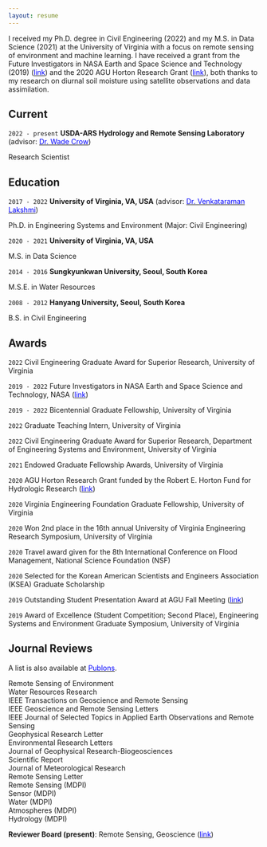 ```yaml
---
layout: resume
---
```


I received my Ph.D. degree in Civil Engineering (2022) and my M.S. in Data Science (2021) at the University of Virginia with a focus on remote sensing of environment and machine learning. I have received a grant from the Future Investigators in NASA Earth and Space Science and Technology (2019) ([<span style="color: blue">link</span>](https://news.virginia.edu/content/nasa-aids-uva-grad-student-soil-research-satellite)) and the 2020 AGU Horton Research Grant ([<span style="color: blue">link</span>](https://news.virginia.edu/content/big-questions-child-leads-phd-candidate-big-research)), both thanks to my research on diurnal soil moisture using satellite observations and data assimilation.

## Current
`2022 - present`
__USDA-ARS Hydrology and Remote Sensing Laboratory__ (advisor: [<span style="color: blue">Dr. Wade Crow</span>](https://scholar.google.com/citations?user=9nlGATMAAAAJ&hl=en&oi=ao))

Research Scientist

## Education
`2017 - 2022`
__University of Virginia, VA, USA__ (advisor: [<span style="color: blue">Dr. Venkataraman Lakshmi</span>](https://scholar.google.com/citations?user=vbNdSy0AAAAJ&hl=en))

Ph.D. in Engineering Systems and Environment (Major: Civil Engineering)

`2020 - 2021`
__University of Virginia, VA, USA__

M.S. in Data Science

`2014 - 2016`
__Sungkyunkwan University, Seoul, South Korea__

M.S.E. in Water Resources

`2008 - 2012`
__Hanyang University, Seoul, South Korea__

B.S. in Civil Engineering


## Awards

`2022`
Civil Engineering Graduate Award for Superior Research, University of Virginia

`2019 - 2022`
Future Investigators in NASA Earth and Space Science and Technology, NASA ([<span style="color: blue">link</span>](https://engineering.virginia.edu/hyunglok-kim%E2%80%99s-soil-moisture-proposal-earns-selection-nasa%E2%80%99s-%E2%80%98future-investigator%E2%80%99-program))

`2019 - 2022`
Bicentennial Graduate Fellowship, University of Virginia

`2022`
Graduate Teaching Intern, University of Virginia

`2022`
Civil Engineering Graduate Award for Superior Research, Department of Engineering Systems and Environment, University of Virginia

`2021`
Endowed Graduate Fellowship Awards, University of Virginia

`2020`
AGU Horton Research Grant funded by the Robert E. Horton Fund for Hydrologic Research ([<span style="color: blue">link</span>](https://news.virginia.edu/content/big-questions-child-leads-phd-candidate-big-research))

`2020`
Virginia Engineering Foundation Graduate Fellowship, University of Virginia

`2020`
Won 2nd place in the 16th annual University of Virginia Engineering Research Symposium, University of Virginia

`2020`
Travel award given for the 8th International Conference on Flood Management, National Science Foundation (NSF)

`2020`
Selected for the Korean American Scientists and Engineers Association (KSEA) Graduate Scholarship

`2019`
Outstanding Student Presentation Award at AGU Fall Meeting ([<span style="color: blue">link</span>](https://engineering.virginia.edu/hyunglok-kim-lands-coveted-outstanding-student-presentation-award-agu-fall-meeting))

`2019`
Award of Excellence (Student Competition; Second Place), Engineering Systems and Environment Graduate Symposium, University 
 of Virginia

## Journal Reviews
A list is also available at [<span style="color: blue">Publons</span>](https://publons.com/researcher/1508356/hyunglok-kim/).

Remote Sensing of Environment\
Water Resources Research\
IEEE Transactions on Geoscience and Remote Sensing\
IEEE Geoscience and Remote Sensing Letters\
IEEE Journal of Selected Topics in Applied Earth Observations and Remote Sensing\
Geophysical Research Letter\
Environmental Research Letters\
Journal of Geophysical Research-Biogeosciences\
Scientific Report\
Journal of Meteorological Research\
Remote Sensing Letter\
Remote Sensing (MDPI)\
Sensor (MDPI)\
Water (MDPI)\
Atmospheres (MDPI)\
Hydrology (MDPI)

__Reviewer Board (present)__: Remote Sensing, Geoscience ([<span style="color: blue">link</span>](https://www.mdpi.com/journal/remotesensing/submission_reviewers))



<!-- ### Footer

Last updated: May 2013 -->


